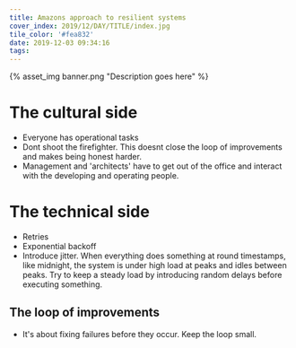 ```yaml
---
title: Amazons approach to resilient systems
cover_index: 2019/12/DAY/TITLE/index.jpg
tile_color: '#fea832'
date: 2019-12-03 09:34:16
tags:
---
```

{% asset_img banner.png "Description goes here" %}

# The cultural side
- Everyone has operational tasks
- Dont shoot the firefighter. This doesnt close the loop of improvements and makes being honest harder.
- Management and 'architects' have to get out of the office and interact with the developing and operating people.

# The technical side
- Retries
- Exponential backoff
- Introduce jitter. When everything does something at round timestamps, like midnight, the system is under high load at peaks and idles between peaks. Try to keep a steady load by introducing random delays before executing something.

## The loop of improvements
- It's about fixing failures before they occur. Keep the loop small.